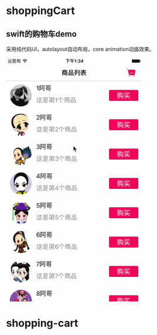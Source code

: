 # shoppingCart

## swift的购物车demo
采用纯代码UI，autolayout自动布局，core animation动画效果。

![image](https://github.com/6ag/shoppingCart/blob/master/shoppingCart.gif)


# shopping-cart
